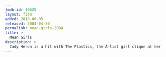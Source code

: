 ```yaml
---
tmdb-id: 10625
layout: film
added: 2018-08-05
released: 2004-04-30
permalink: mean-girls-2004
title: >
  Mean Girls
description: >
  Cady Heron is a hit with The Plastics, the A-list girl clique at her new school, until she makes the mistake of falling for Aaron Samuels, the ex-boyfriend of alpha Plastic Regina George.
---
```

